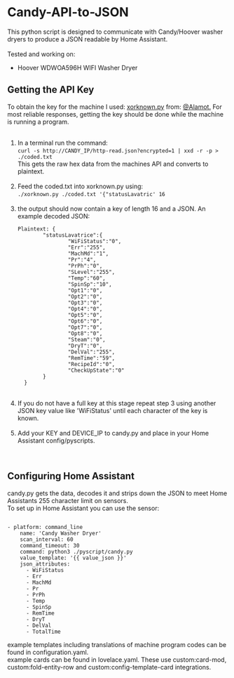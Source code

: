 # Candy-API-to-JSON

This python script is designed to communicate with Candy/Hoover washer dryers to produce a JSON readable by Home Assistant.<br><br>
Tested and working on:
<ul>
  <li>Hoover WDWOA596H WIFI Washer Dryer</li>
</ul>

<h2>Getting the API Key</h2>
To obtain the key for the machine I used: <a href=https://github.com/Alamot/code-snippets/blob/master/crypto/xorknown.py>xorknown.py</a> from: <a href=https://github.com/Alamot>@Alamot.</a>
For most reliable responses, getting the key should be done while the machine is running a program. 
<br><br>
<ol>
  <li>In a terminal run the command:<br>
      <code>curl -s http://CANDY_IP/http-read.json?encrypted=1 | xxd -r -p > ./coded.txt</code><br>
      This gets the raw hex data from the machines API and converts to plaintext. </li>
  <br>
  <li>Feed the coded.txt into xorknown.py using:<br>
      <code>./xorknown.py ./coded.txt '{"statusLavatric' 16</code></li>
  <br>
  <li>the output should now contain a key of length 16 and a JSON. An example decoded JSON:<br>
      <pre><code>Plaintext: {
        "statusLavatrice":{
                "WiFiStatus":"0",
                "Err":"255",
                "MachMd":"1",
                "Pr":"4",
                "PrPh":"0",
                "SLevel":"255",
                "Temp":"60",
                "SpinSp":"10",
                "Opt1":"0",
                "Opt2":"0",
                "Opt3":"0",
                "Opt4":"0",
                "Opt5":"0",
                "Opt6":"0",
                "Opt7":"0",
                "Opt8":"0",
                "Steam":"0",
                "DryT":"0",
                "DelVal":"255",
                "RemTime":"59",
                "RecipeId":"0",
                "CheckUpState":"0"
        }
  }</code></pre></li>
  <br>
  <li>If you do not have a full key at this stage repeat step 3 using another JSON key value like 'WiFiStatus' until each character of the key is known.</li>
  <br>
  <li>Add your KEY and DEVICE_IP to candy.py and place in your Home Assistant config/pyscripts.</li>
</ol>
<br>
<h2>Configuring Home Assistant</h2>
candy.py gets the data, decodes it and strips down the JSON to meet Home Assistants 255 character limit on sensors.<br>
To set up in Home Assistant you can use the sensor:<br>
<pre><code>
- platform: command_line
    name: 'Candy Washer Dryer'
    scan_interval: 60
    command_timeout: 30
    command: python3 ./pyscript/candy.py
    value_template: '{{ value_json }}'
    json_attributes:
      - WiFiStatus
      - Err
      - MachMd
      - Pr
      - PrPh
      - Temp
      - SpinSp
      - RemTime
      - DryT
      - DelVal
      - TotalTime
</pre></code>
example templates including translations of machine program codes can be found in configuration.yaml. <br>
example cards can be found in lovelace.yaml. These use custom:card-mod, custom:fold-entity-row and custom:config-template-card integrations.
